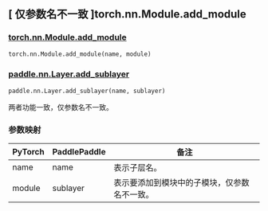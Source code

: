 ## [ 仅参数名不一致 ]torch.nn.Module.add_module

### [torch.nn.Module.add_module](https://pytorch.org/docs/stable/generated/torch.nn.Module.html?highlight=torch+nn+module+add_module#torch.nn.Module.add_module)

```python
torch.nn.Module.add_module(name, module)
```

### [paddle.nn.Layer.add_sublayer](https://www.paddlepaddle.org.cn/documentation/docs/zh/develop/api/paddle/nn/Layer_cn.html#add-sublayer-name-sublayer)

```python
paddle.nn.Layer.add_sublayer(name, sublayer)
```

两者功能一致，仅参数名不一致。

### 参数映射

| PyTorch | PaddlePaddle |                     备注                     |
| ----- | ----- | ------------------------------------------ |
|  name   |     name     |                 表示子层名。                 |
| module  |   sublayer   | 表示要添加到模块中的子模块，仅参数名不一致。 |
